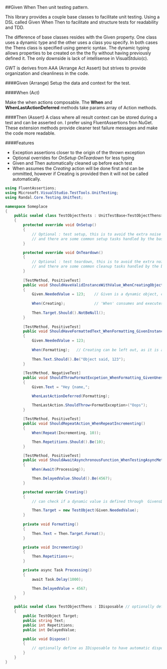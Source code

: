 ##Given When Then unit testing pattern.

This library provides a couple base classes to facilitate unit testing. Using a DSL called Given When Then to facilitate and structure tests for readability and TDD.

The difference of base classes resides with the Given property.  One class uses a dynamic type and the other uses a class you specify.  In both cases the Thens class is specified using generic syntax.  The dynamic typing allows properties to be created on the the fly without having previously defined it.  The only downside is lack of intellisense in VisualStduio(c).

GWT is derives from AAA (Arrange Act Assert) but strives to provide organization and cleanliness in the code.

####Given (Arrange)
Setup the data and context for the test.

####When (Act)

Make the when actions composable.  The **When** and **WhenLastActionDeferred** methods take params array of Action methods.

####Then (Assert)
A class where all result context can be stored during a test and can be asserted on.  I prefer using FluentAssertions fron NuGet.  These extension methods provide cleaner test failure messages and make the code more readable.

####Features
- Exception assertions closer to the origin of the thrown exception
- Optional overrides for *OnSetup OnTeardown* for less typing
- Given and Then automatically cleaned up before each test
- When assumes the *Creating* action will be done first and can be ommitted, however if Creating is provided then it will not be called automatically.

```csharp
using FluentAssertions;
using Microsoft.VisualStudio.TestTools.UnitTesting;
using Randal.Core.Testing.UnitTest;

namespace Someplace
{
	public sealed class TestObjectTests : UnitTestBase<TestObjectThens>
	{
		protected override void OnSetup()
		{
			// Optional : test setup, this is to avoid the extra noise of Attributes,
			// and there are some common setup tasks handled by the base class
		}

		protected override void OnTeardown()
		{
			// Optional : test teardown, this is to avoid the extra noise of Attributes,
			// and there are some common cleanup tasks handled by the base class
		}
		
		[TestMethod, PositiveTest]
		public void ShouldHaveValidInstanceWithValue_WhenCreatingObject_GivenValue123()
		{
			Given.NeededValue = 123;	// Given is a dynamic object, create any number of property values on the fly
			
			When(Creating);				// 'When' consumes and executes a list of Action
			
			Then.Target.Should().NotBeNull();
		}
		
		[TestMethod, PositiveTest]
		public void ShouldHaveFormattedText_WhenFormatting_GivenInstanceWithValue123()
		{
			Given.NeededValue = 123;
			
			When(Formatting);	// Creating can be left out, as it is assumed as our first action
			
			Then.Text.Should().Be("Object said, 123");
		}
		
		[TestMethod, NegativeTest]
		public void ShouldThrowFormatExcpetion_WhenFormatting_GivenUnescapedOpeningBrace()
		{
			Given.Text = "Hey {name,";

			WhenLastActionDeferred(Formatting);

			ThenLastAction.ShouldThrow<FormatException>("Oops");
		}
		
		[TestMethod, PositiveTest]
		public void ShouldRepeatAction_WhenRepeatIncrementing()
		{
			When(Repeat(Incrementing, 10));

			Then.Repetitions.Should().Be(10);
		}

		[TestMethod, PositiveTest]
		public void ShouldAwaitAsynchronousFunction_WhenTestingAsyncMethod()
		{
			When(Await(Processing));

			Then.DelayedValue.Should().Be(4567);
		}

		protected override Creating()
		{
			// can check if a dynamic value is defined through  GivensDefined("NeededValue",...)

			Then.Target = new TestObject(Given.NeededValue);
		}
		
		private void Formatting()
		{
			Then.Text = Then.Target.Format();
		}

		private void Incrementing()
		{
			Then.Repetitions++;
		}

		private async Task Processing()
		{
			await Task.Delay(1000);

			Then.DelayedValue = 4567;
		}
	}

	public sealed class TestObjectThens : IDisposable // optionally define as IDisposable to have automatic disposal after each test
	{
		public TestObject Target;
		public string Text;
		public int Repetitions;
		public int DelayedValue;

		public void Dispose()
		{
			// optionally define as IDisposable to have automatic disposal after each test
		}
	}
}
```
